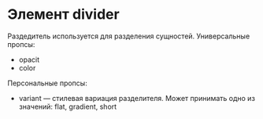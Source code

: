 # Элемент divider 
Раздедитель используется для разделения сущностей.
Универсальные пропсы:
- opacit
- color

Персональные пропсы:
- variant — стилевая вариация разделителя. Может принимать одно из значений: flat, gradient, short
